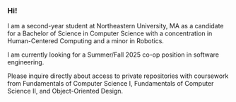 ### Hi!
I am a second-year student at Northeastern University, MA as a candidate for a Bachelor of Science in Computer Science with a concentration in Human-Centered Computing and a minor in Robotics.

I am currently looking for a Summer/Fall 2025 co-op position in software engineering.

Please inquire directly about access to private repositories with coursework from Fundamentals of Computer Science I, Fundamentals of Computer Science II, and Object-Oriented Design.

<!--
**Arushi55/Arushi55** is a ✨ _special_ ✨ repository because its `README.md` (this file) appears on your GitHub profile.

Here are some ideas to get you started:

- 🔭 I’m currently working on ...
- 🌱 I’m currently learning ...
- 👯 I’m looking to collaborate on ...
- 🤔 I’m looking for help with ...
- 💬 Ask me about ...
- 📫 How to reach me: ...
- 😄 Pronouns: ...
- ⚡ Fun fact: ...
-->
